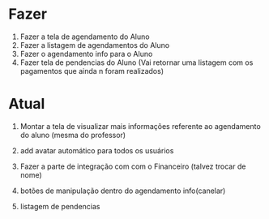 # Fazer

1. Fazer a tela de agendamento do Aluno
2. Fazer a listagem de agendamentos do Aluno
3. Fazer o agendamento info para o Aluno 
4. Fazer tela de pendencias do Aluno (Vai retornar uma listagem com os pagamentos que ainda n foram realizados)




# Atual
1. Montar a tela de visualizar mais informações referente ao agendamento do aluno (mesma do professor)
2. add avatar automático para todos os usuários


1. Fazer a parte de integração com com o Financeiro (talvez trocar de nome)
2. botões de manipulação dentro do agendamento info(canelar)
3. listagem de pendencias 